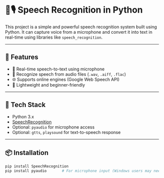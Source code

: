 # 🧠🎙️ Speech Recognition in Python

This project is a simple and powerful speech recognition system built using Python. It can capture voice from a microphone and convert it into text in real-time using libraries like `speech_recognition`.

---

## 🚀 Features

- 🎤 Real-time speech-to-text using microphone
- 📁 Recognize speech from audio files (`.wav`, `.aiff`, `.flac`)
- 🌐 Supports online engines (Google Web Speech API)
- 📡 Lightweight and beginner-friendly

---

## 🧰 Tech Stack

- Python 3.x
- [SpeechRecognition](https://pypi.org/project/SpeechRecognition/)
- Optional: `pyaudio` for microphone access
- Optional: `gtts`, `playsound` for text-to-speech response

---

## 📦 Installation

```bash
pip install SpeechRecognition
pip install pyaudio       # For microphone input (Windows users may need to install from .whl)
